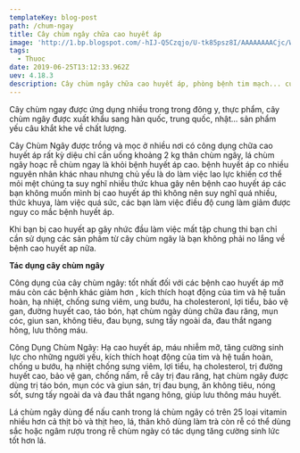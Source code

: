 ```yaml
---
templateKey: blog-post
path: /chum-ngay
title: Cây chùm ngây chữa cao huyết áp
image: 'http://1.bp.blogspot.com/-hIJ-Q5Czqjo/U-tk85psz8I/AAAAAAAACjc/W94X3B7HjqA/s1600/maxresdefault.jpg' 
tags:
  - Thuoc
date: 2019-06-25T13:12:33.962Z
uev: 4.18.3
description: Cây chùm ngây chữa cao huyết áp, phòng bệnh tim mạch... cung cấp nhiều vitamin thiết yếu.
---
```


Cây chùm ngay được ứng dụng nhiều trong trong đông y, thực phẩm, cây chùm ngây được xuất khẩu sang hàn quốc, trung quốc, nhật... sản phẩm yếu câu khắt khe về chất lượng. 

Cây Chùm Ngây được trồng và mọc ở nhiều nơi có công dụng chữa cao huyết áp rất kỳ diệu chỉ cần uống khoảng 2 kg thân chùm ngây, lá chùm ngây hoạc rễ chùm ngay là khỏi bệnh huyết áp cao. bệnh huyết áp co nhiều nguyên nhân khác nhau nhưng chủ yếu là do làm việc lao lực khiến cơ thể mỏi mệt chúng ta suy nghĩ nhiều thức khua gây  nên bệnh cao huyết áp các bạn không muốn mình bị cao huyết áp thì không nên suy nghĩ quá nhiều, thức khuya, làm việc quá sức, các bạn làm việc điều độ cung làm giảm được nguy co mắc bệnh huyết áp.
 
Khi bạn bị cao huyết ap gây nhức đầu làm việc mất tập chung thi bạn chỉ cần sử dụng các sản phâm từ cây chùm ngây là bạn không phải no lắng về bệnh cao huyết ap nữa.

**Tác dụng cây chùm ngây**

Công dụng của cây chùm ngây: tốt nhất đối với các bệnh cao huyết áp mỡ máu còn các bệnh khác giảm hơn , kích thích hoạt động của tim và hệ tuần hoàn, hạ nhiệt, chống sưng viêm, ung bướu, ha cholesteronl, lợi tiểu, bảo vệ gan, đường huyết cao, táo bón, hạt chùm ngày dùng chữa đau răng, mụn cóc, giun san, không tiêu, đau bụng, sưng tấy ngoài da, đau thắt ngang hông, lưu thông máu. 
 
Công Dụng Chùm Ngây: Hạ cao huyết áp, máu nhiễm mỡ, tăng cường sinh lực cho những người yếu, kích thích hoạt động của tim và hệ tuần hoàn, chống u bướu, hạ nhiệt chống sưng viêm, lợi tiểu, hạ cholesterol, trị đường huyết cao, bảo vệ gan, chống nấm, rễ cây trị đau răng, hạt chùm ngây được dùng trị táo bón, mụn cóc và  giun sán, trị đau bụng, ăn không tiêu, nóng sốt, sưng tấy ngoài da và đau thắt ngang hông, giúp lưu thông máu huyết.

Lá chùm ngây dùng để nấu canh trong lá chùm ngây có trên 25 loại vitamin nhiều hơn cả thịt bò và thịt heo, lá, thân khô dùng làm trà còn rễ có thể dùng sắc hoặc ngâm rượu trong rễ chùm ngày có tác dụng tăng cường sinh lức tốt hơn lá.